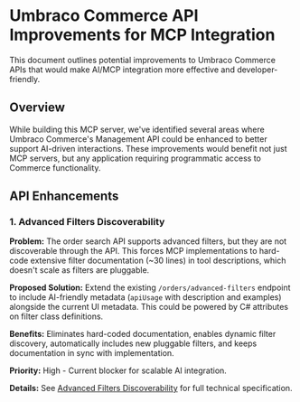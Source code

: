 # Umbraco Commerce API Improvements for MCP Integration

This document outlines potential improvements to Umbraco Commerce APIs that would make AI/MCP integration more effective and developer-friendly.

## Overview

While building this MCP server, we've identified several areas where Umbraco Commerce's Management API could be enhanced to better support AI-driven interactions. These improvements would benefit not just MCP servers, but any application requiring programmatic access to Commerce functionality.

## API Enhancements

### 1. Advanced Filters Discoverability

**Problem:** The order search API supports advanced filters, but they are not discoverable through the API. This forces MCP implementations to hard-code extensive filter documentation (~30 lines) in tool descriptions, which doesn't scale as filters are pluggable.

**Proposed Solution:** Extend the existing `/orders/advanced-filters` endpoint to include AI-friendly metadata (`apiUsage` with description and examples) alongside the current UI metadata. This could be powered by C# attributes on filter class definitions.

**Benefits:** Eliminates hard-coded documentation, enables dynamic filter discovery, automatically includes new pluggable filters, and keeps documentation in sync with implementation.

**Priority:** High - Current blocker for scalable AI integration.

**Details:** See [Advanced Filters Discoverability](advanced-filters-discoverability.md) for full technical specification.
